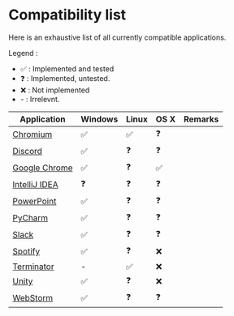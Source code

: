 # Compatibility list

Here is an exhaustive list of all currently compatible applications.

Legend :

- ✅ : Implemented and tested
- ❓ : Implemented, untested.
- ❌ : Not implemented
- \- : Irrelevnt.

| Application 	| Windows 	| Linux 	| OS X 	| Remarks 	|
|-------------	|---------	|-------	|------	|---------	|
| [Chromium](https://www.chromium.org/getting-involved/download-chromium)   | ✅ | ✅ | ❓ | |
| [Discord](https://discordapp.com)                                         | ✅ | ❓ | ❓ | |
| [Google Chrome](https://www.google.fr/chrome/browser/desktop)             | ✅ | ❓ | ✅ | |
| [IntelliJ IDEA](https://www.jetbrains.com/idea)                           | ❓ | ❓ | ❓ | |
| [PowerPoint](http://office.microsoft.com/powerpoint)                      | ✅ | ❓ | ❓ | |
| [PyCharm](https://www.jetbrains.com/pycharm)                              | ✅ | ❓ | ❓ | |
| [Slack](https://slack.com)                                                | ✅ | ❓ | ❓ | |
| [Spotify](https://www.spotify.com)                                        | ✅ | ❓ | ❌ | |
| [Terminator](https://gnometerminator.blogspot.ch)                         | -  | ✅ | ❌ | |
| [Unity](https://unity3d.com)                                              | ✅ | ❓ | ❌ | |
| [WebStorm](https://www.jetbrains.com/webstorm)                            | ✅ | ❓ | ❓ | |

